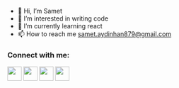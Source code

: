- 👋 Hi, I’m Samet
- 👀 I’m interested in writing code
- 🌱 I’m currently learning react
- 📫 How to reach me samet.aydinhan879@gmail.com


### Connect with me:

<p align="left"> <a href="https://discord.com/users/Samet Aydınhan#8855" target="_blank" rel="noreferrer"><img src="https://raw.githubusercontent.com/danielcranney/readme-generator/main/public/icons/socials/discord.svg" width="32" height="32" /></a> <a href="http://www.instagram.com/samet_aydinhan" target="_blank" rel="noreferrer"><img src="https://raw.githubusercontent.com/danielcranney/readme-generator/main/public/icons/socials/instagram.svg" width="32" height="32" /></a> <a href="https://www.linkedin.com/in/samet-aydinhan-581055258/" target="_blank" rel="noreferrer"><img src="https://raw.githubusercontent.com/danielcranney/readme-generator/main/public/icons/socials/linkedin.svg" width="32" height="32" /></a> <a href="https://www.twitter.com/samet5462" target="_blank" rel="noreferrer"><img src="https://raw.githubusercontent.com/danielcranney/readme-generator/main/public/icons/socials/twitter.svg" width="32" height="32" /></a></p>

<!---
SametAydinhan/SametAydinhan is a ✨ special ✨ repository because its `README.md` (this file) appears on your GitHub profile.
You can click the Preview link to take a look at your changes.
--->
